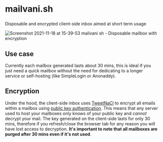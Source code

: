 # mailvani.sh
###
Disposable and encrypted client-side inbox aimed at short term usage

![Screenshot 2021-11-18 at 15-39-53 mailvani sh - Disposable mailbox with encryption](https://user-images.githubusercontent.com/24352255/142745882-92b320a9-2b83-4c7b-b986-40094d035062.png)

## Use case
Currently each mailbox generated lasts about 30 mins, this is ideal if you just need a quick mailbox without the need for dedicating to a longer service or self-hosting (like SimpleLogin or Anonaddy). 

## Encryption
Under the hood, the client-side inbox uses [TweetNaCl](https://cure53.de/tweetnacl.pdf) to encrypt all emails within a mailbox using [public key authentication](https://github.com/dchest/tweetnacl-js#public-key-authenticated-encryption-box). This means that any server used to host your mailboxes only knows of your public key and _cannot_ decrypt your mail. The key generated on the client-side lasts for only 30 mins, therefore if you refresh/close the browser tab for any reason you will have lost access to decryption. **It's important to note that all mailboxes are purged after 30 mins even if it's not used**. 
